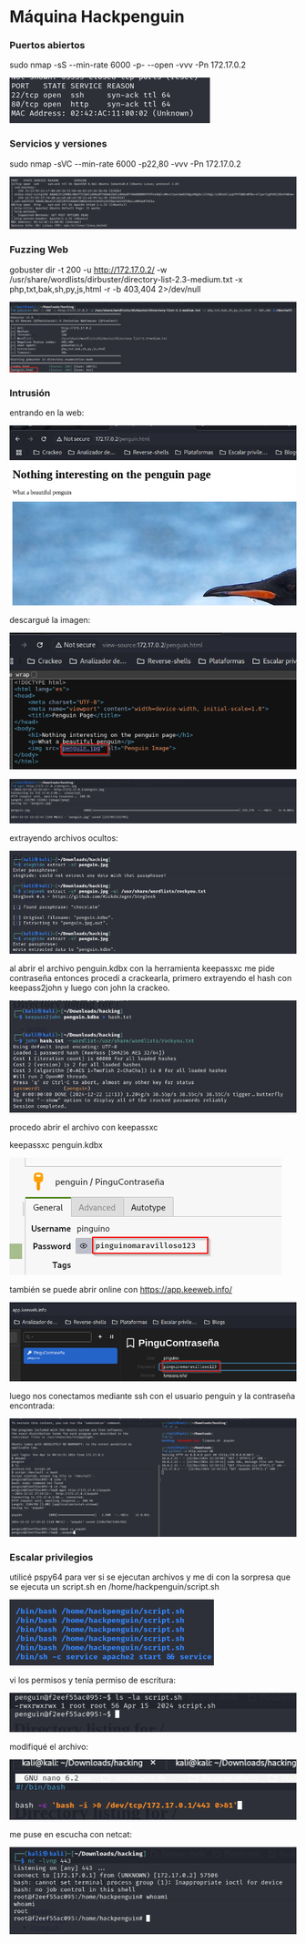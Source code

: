 # Máquina Hackpenguin

### Puertos abiertos

sudo nmap -sS --min-rate 6000 -p- --open -vvv -Pn 172.17.0.2

![alt text](image.png)

### Servicios y versiones

sudo nmap -sVC --min-rate 6000 -p22,80 -vvv -Pn 172.17.0.2

![clear](image-1.png)

### Fuzzing Web

gobuster dir -t 200 -u http://172.17.0.2/ -w /usr/share/wordlists/dirbuster/directory-list-2.3-medium.txt -x php,txt,bak,sh,py,js,html -r -b 403,404 2>/dev/null

![alt text](image-2.png)

### Intrusión

entrando en la web:

![alt text](image-3.png)

descargué la imagen:

![alt text](image-4.png)

![alt text](image-5.png)

extrayendo archivos ocultos:

![alt text](image-6.png)

al abrir el archivo penguin.kdbx con la herramienta keepassxc me pide contraseña entonces procedí a crackearla, primero extrayendo el hash con keepass2john y luego con john la crackeo.

![alt text](image-7.png)

procedo abrir el archivo con keepassxc

keepassxc penguin.kdbx

![alt text](image-8.png)

también se puede abrir online con https://app.keeweb.info/

![alt text](image-9.png)

luego nos conectamos mediante ssh con el usuario penguin y la contraseña encontrada:

![alt text](image-10.png)

### Escalar privilegios

utilicé pspy64 para ver si se ejecutan archivos y me di con la sorpresa que se ejecuta un script.sh en /home/hackpenguin/script.sh

![alt text](image-11.png)

vi los permisos y tenía permiso de escritura:

![alt text](image-12.png)

modifiqué el archivo:

![alt text](image-13.png)

me puse en escucha con netcat:

![alt text](image-14.png)